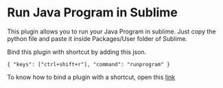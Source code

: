 # Run Java Program in Sublime
This plugin allows you to run your Java Program in sublime.
Just copy the python file and paste it inside Packages/User folder of Sublime.

Bind this plugin with shortcut by adding this json.

```
{ "keys": ["ctrl+shift+r"], "command": "runprogram" }
```

To know how to bind a plugin with a shortcut, open this [link](http://docs.sublimetext.info/en/latest/customization/key_bindings.html)